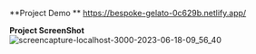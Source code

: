 **Project Demo **
https://bespoke-gelato-0c629b.netlify.app/ 

**Project ScreenShot**
![screencapture-localhost-3000-2023-06-18-09_56_40](https://github.com/sunil9813/Gosto-Template/assets/67497228/23e38042-05fc-4ef5-a2c2-7f9b9a697393)
